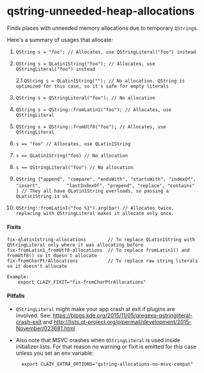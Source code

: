 # qstring-unneeded-heap-allocations

Finds places with unneeded memory allocations due to temporary `QString`s.

Here's a summary of usages that allocate:

1. `QString s = "foo"; // Allocates, use QStringLiteral("foo") instead`

2. `QString s = QLatin1String("foo"); // Allocates, use QStringLiteral("foo") instead`

    2.1 `QString s = QLatin1String(""); // No allocation. QString is optimized for this case, so it's safe for empty literals`

3. `QString s = QStringLiteral("foo"); // No allocation`

4. `QString s = QString::fromLatin1("foo"); // Allocates, use QStringLiteral`

5. `QString s = QString::fromUtf8("foo"); // Allocates, use QStringLiteral`

6. `s == "foo" // Allocates, use QLatin1String`

7. `s == QLatin1String("foo) // No allocation`

8. `s == QStringLiteral("foo") // No allocation`

9. `QString {"append", "compare", "endsWith", "startsWith", "indexOf", "insert",`
   `         "lastIndexOf", "prepend", "replace", "contains" } // They all have QLatin1String overloads, so passing a QLatin1String is ok.`

10. `QString::fromLatin1("foo %1").arg(bar) // Allocates twice, replacing with QStringLiteral makes it allocate only once.`


#### Fixits

    fix-qlatin1string-allocations        // To replace QLatin1String with QStringLiteral only where it was allocating before
    fix-fromLatin1_fromUtf8-allocations  // To replace fromLatin1() and fromUtf8() so it doesn't allocate
    fix-fromCharPtrAllocations           // To replace raw string literals so it doesn't allocate

    Example:
        export CLAZY_FIXIT="fix-fromCharPtrAllocations"

#### Pitfalls

- `QStringLiteral` might make your app crash at exit if plugins are involved.
See:
<https://blogs.kde.org/2015/11/05/qregexp-qstringliteral-crash-exit> and
<http://lists.qt-project.org/pipermail/development/2015-November/023681.html>

- Also note that MSVC crashes when `QStringLiteral` is used inside initializer lists. For that reason no warning or fixit is emitted for this case unless you set an env variable:

        export CLAZY_EXTRA_OPTIONS="qstring-allocations-no-msvc-compat"
